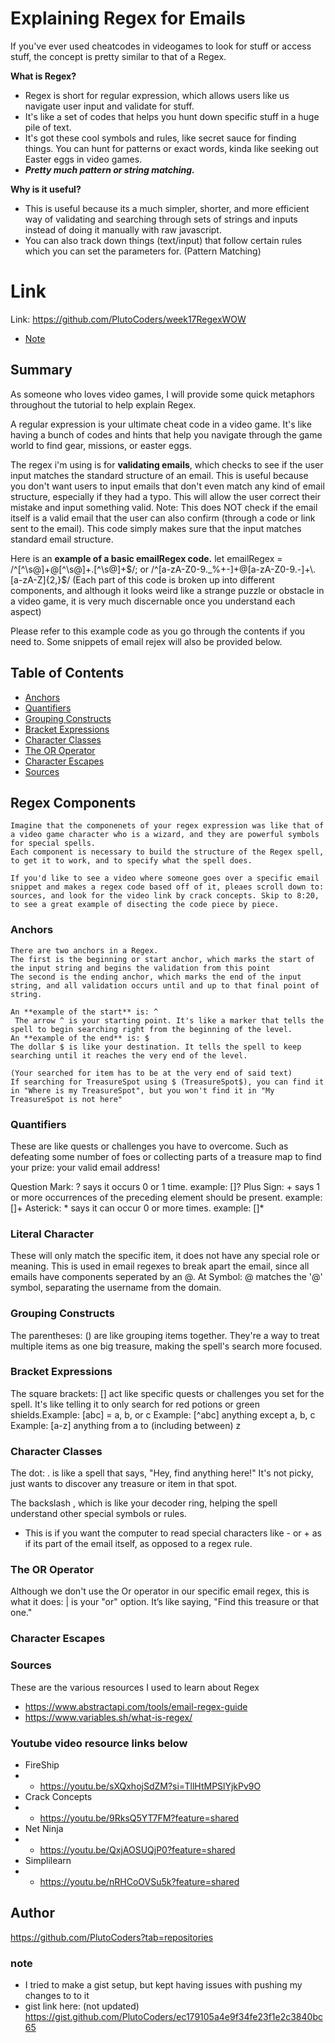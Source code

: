 # Explaining Regex for Emails

If you've ever used cheatcodes in videogames to look for stuff or access stuff, the concept is pretty similar to that of a Regex.

**What is Regex?**
 - Regex is short for regular expression, which allows users like us navigate user input and validate for stuff.
 - It's like a set of codes that helps you hunt down specific stuff in a huge pile of text.
 - It's got these cool symbols and rules, like secret sauce for finding things. You can hunt for patterns or exact words, kinda like seeking out Easter eggs in video games.
 - __*Pretty much pattern or string matching.*__

**Why is it useful?**
 - This is useful because its a much simpler, shorter, and more efficient way of validating and searching through sets of strings and inputs instead of doing it manually with raw javascript.
 - You can also track down things (text/input) that follow certain rules which you can set the parameters for. (Pattern Matching)

# Link
Link: https://github.com/PlutoCoders/week17RegexWOW
- [Note](#note)

## Summary

As someone who loves video games, I will provide some quick metaphors throughout the tutorial to help explain Regex.

A regular expression is your ultimate cheat code in a video game. It's like having a bunch of codes and hints that help you navigate through the game world to find gear, missions, or easter eggs.

The regex i'm using is for **validating emails**, which checks to see if the user input matches the standard structure of an email.
This is useful because you don't want users to input emails that don't even match any kind of email structure, especially if they had a typo.
This will allow the user correct their mistake and input something valid.
Note: This does NOT check if the email itself is a valid email that the user can also confirm (through a code or link sent to the email).
This code simply makes sure that the input matches standard email structure.

Here is an **example of a basic emailRegex code.**
let emailRegex = /^[^\s@]+@[^\s@]+\.[^\s@]+$/;
or
/^[a-zA-Z0-9._%+-]+@[a-zA-Z0-9.-]+\.[a-zA-Z]{2,}$/
(Each part of this code is broken up into different components, and although it looks weird like a strange puzzle or obstacle in a video game, it is very much discernable once you understand each aspect)

Please refer to this example code as you go through the contents if you need to. Some snippets of email rejex will also be provided below.

## Table of Contents

- [Anchors](#anchors)
- [Quantifiers](#quantifiers)
- [Grouping Constructs](#grouping-constructs)
- [Bracket Expressions](#bracket-expressions)
- [Character Classes](#character-classes)
- [The OR Operator](#the-or-operator)
- [Character Escapes](#character-escapes)
- [Sources](#sources)

## Regex Components
    Imagine that the componenets of your regex expression was like that of a video game character who is a wizard, and they are powerful symbols for special spells.
    Each component is necessary to build the structure of the Regex spell, to get it to work, and to specify what the spell does. 

    If you'd like to see a video where someone goes over a specific email snippet and makes a regex code based off of it, pleaes scroll down to: 
    sources, and look for the video link by crack concepts. Skip to 8:20, to see a great example of disecting the code piece by piece.

    
### Anchors
    There are two anchors in a Regex.
    The first is the beginning or start anchor, which marks the start of the input string and begins the validation from this point
    The second is the ending anchor, which marks the end of the input string, and all validation occurs until and up to that final point of string.

    An **example of the start** is: ^ 
     The arrow ^ is your starting point. It's like a marker that tells the spell to begin searching right from the beginning of the level.
    An **example of the end** is: $
    The dollar $ is like your destination. It tells the spell to keep searching until it reaches the very end of the level. 

    (Your searched for item has to be at the very end of said text)
    If searching for TreasureSpot using $ (TreasureSpot$), you can find it in "Where is my TreasureSpot", but you won't find it in "My TreasureSpot is not here"

### Quantifiers
 These are like quests or challenges you have to overcome. Such as defeating some number of foes or collecting parts of a treasure map to find your prize: your valid email address!

Question Mark: ? says it occurs 0 or 1 time.
example: []?
Plus Sign: + says 1 or more occurrences of the preceding element should be present.
example: []+
Asterick: * says it can occur 0 or more times.
example: []*

### Literal Character
These will only match the specific item, it does not have any special role or meaning. 
This is used in email regexes to break apart the email, since all emails have components seperated by an @.
At Symbol: @ matches the '@' symbol, separating the username from the domain.

### Grouping Constructs
 The parentheses: () are like grouping items together. They're a way to treat multiple items as one big treasure, making the spell's search more focused.


### Bracket Expressions
 The square brackets: [] act like specific quests or challenges you set for the spell. It's like telling it to only search for red potions or green shields.Example: [abc] = a, b, or c
 Example: [^abc] anything except a, b, c
 Example: [a-z] anything from a to (including between) z

### Character Classes
 The dot: . is like a spell that says, "Hey, find anything here!" It's not picky, just wants to discover any treasure or item in that spot.

 The backslash \, which is like your decoder ring, helping the spell understand other special symbols or rules.
 - This is if you want the computer to read special characters like - or + as if its part of the email itself, as opposed to a regex rule.
 
### The OR Operator
 Although we don't use the Or operator in our specific email regex, this is what it does:
 | is your "or" option. It’s like saying, "Find this treasure or that one."

### Character Escapes

### Sources
These are the various resources I used to learn about Regex
- https://www.abstractapi.com/tools/email-regex-guide
- https://www.variables.sh/what-is-regex/
### Youtube video resource links below
- FireShip
- - https://youtu.be/sXQxhojSdZM?si=TllHtMPSlYjkPv9O
- Crack Concepts
- - https://youtu.be/9RksQ5YT7FM?feature=shared
- Net Ninja
- - https://youtu.be/QxjAOSUQjP0?feature=shared
- Simplilearn
- - https://youtu.be/nRHCoOVSu5k?feature=shared




## Author
https://github.com/PlutoCoders?tab=repositories

### note
- I tried to make a gist setup, but kept having issues with pushing my changes to to it
- gist link here: (not updated) 
https://gist.github.com/PlutoCoders/ec179105a4e9f34fe23f1e2c3840bc65

